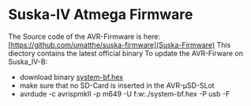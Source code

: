 # Suska-IV Atmega Firmware

The Source code of the AVR-Firmware is here: [https://github.com/umatthe/suska-firmware](Suska-Firmware)
This diectory contains the latest official binary
To update the AVR-Firware on Suska_IV-B:
- download binary [system-bf.hex](system-bf.hex)
- make sure that no SD-Card is inserted in the AVR-µSD-SLot
- avrdude -c avrispmkII -p m649 -U f:w:./system-bf.hex -P usb -F
